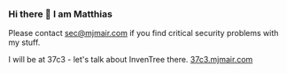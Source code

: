 ### Hi there 👋 I am Matthias
Please contact sec@mjmair.com if you find critical security problems with my stuff.

I will be at 37c3 - let's talk about InvenTree there. [37c3.mjmair.com](https://37c3.mjmair.com/)
